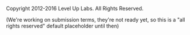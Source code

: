 Copyright 2012-2016 Level Up Labs. All Rights Reserved.

(We're working on submission terms, they're not ready yet, so this is a "all rights reserved" default placeholder until then)